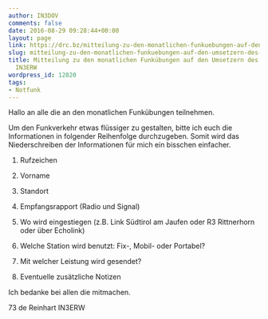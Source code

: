 ```yaml
---
author: IN3DOV
comments: false
date: 2016-08-29 09:28:44+00:00
layout: page
link: https://drc.bz/mitteilung-zu-den-monatlichen-funkuebungen-auf-den-umsetzern-des-drc-mit-reinhart-in3erw/
slug: mitteilung-zu-den-monatlichen-funkuebungen-auf-den-umsetzern-des-drc-mit-reinhart-in3erw
title: Mitteilung zu den monatlichen Funkübungen auf den Umsetzern des DRC mit Reinhart
  IN3ERW
wordpress_id: 12820
tags:
- Notfunk
---
```


Hallo an alle die an den monatlichen Funkübungen teilnehmen.

Um den Funkverkehr etwas flüssiger zu gestalten, bitte ich euch die Informationen in folgender Reihenfolge durchzugeben. Somit wird das Niederschreiben der Informationen für mich ein bisschen einfacher.



	
  1. Rufzeichen

	
  2. Vorname

	
  3. Standort

	
  4. Empfangsrapport (Radio und Signal)

	
  5. Wo wird eingestiegen (z.B. Link Südtirol am Jaufen oder R3 Rittnerhorn oder über Echolink)

	
  6. Welche Station wird benutzt: Fix-, Mobil- oder Portabel?

	
  7. Mit welcher Leistung wird gesendet?

	
  8. Eventuelle zusätzliche Notizen


Ich bedanke bei allen die mitmachen.

73 de Reinhart IN3ERW
